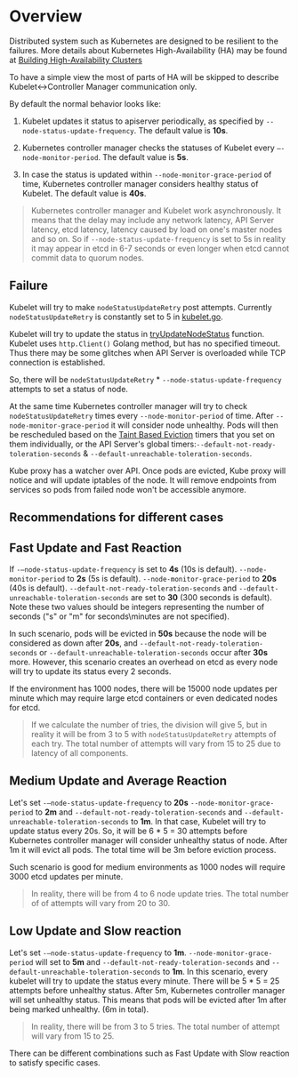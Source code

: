 # Overview

Distributed system such as Kubernetes are designed to be resilient to the
failures.  More details about Kubernetes High-Availability (HA) may be found at
[Building High-Availability Clusters](https://kubernetes.io/docs/admin/high-availability/)

To have a simple view the most of parts of HA will be skipped to describe
Kubelet<->Controller Manager communication only.

By default the normal behavior looks like:

1. Kubelet updates it status to apiserver periodically, as specified by
   `--node-status-update-frequency`. The default value is **10s**.

2. Kubernetes controller manager checks the statuses of Kubelet every
   `–-node-monitor-period`. The default value is **5s**.

3. In case the status is updated within `--node-monitor-grace-period` of time,
   Kubernetes controller manager considers healthy status of Kubelet. The
   default value is **40s**.

> Kubernetes controller manager and Kubelet work asynchronously. It means that
> the delay may include any network latency, API Server latency, etcd latency,
> latency caused by load on one's master nodes and so on. So if
> `--node-status-update-frequency` is set to 5s in reality it may appear in
> etcd in 6-7 seconds or even longer when etcd cannot commit data to quorum
> nodes.

## Failure

Kubelet will try to make `nodeStatusUpdateRetry` post attempts. Currently
`nodeStatusUpdateRetry` is constantly set to 5 in
[kubelet.go](https://github.com/kubernetes/kubernetes/blob/release-1.5/pkg/kubelet/kubelet.go#L102).

Kubelet will try to update the status in
[tryUpdateNodeStatus](https://github.com/kubernetes/kubernetes/blob/release-1.5/pkg/kubelet/kubelet_node_status.go#L312)
function. Kubelet uses `http.Client()` Golang method, but has no specified
timeout. Thus there may be some glitches when API Server is overloaded while
TCP connection is established.

So, there will be `nodeStatusUpdateRetry` * `--node-status-update-frequency`
attempts to set a status of node.

At the same time Kubernetes controller manager will try to check
`nodeStatusUpdateRetry` times every `--node-monitor-period` of time. After
`--node-monitor-grace-period` it will consider node unhealthy.  Pods will then be rescheduled based on the 
[Taint Based Eviction](https://kubernetes.io/docs/concepts/scheduling-eviction/taint-and-toleration/#taint-based-evictions)
timers that you set on them individually, or the API Server's global timers:`--default-not-ready-toleration-seconds` & 
``--default-unreachable-toleration-seconds``.

Kube proxy has a watcher over API. Once pods are evicted, Kube proxy will
notice and will update iptables of the node. It will remove endpoints from
services so pods from failed node won't be accessible anymore.

## Recommendations for different cases

## Fast Update and Fast Reaction

If `-–node-status-update-frequency` is set to **4s** (10s is default).
`--node-monitor-period` to **2s** (5s is default).
`--node-monitor-grace-period` to **20s** (40s is default).
`--default-not-ready-toleration-seconds` and ``--default-unreachable-toleration-seconds`` are set to **30** 
(300 seconds is default).  Note these two values should be integers representing the number of seconds ("s" or "m" for 
seconds\minutes are not specified).

In such scenario, pods will be evicted in **50s** because the node will be
considered as down after **20s**, and `--default-not-ready-toleration-seconds` or 
``--default-unreachable-toleration-seconds`` occur after **30s** more.  However, this scenario creates an overhead on 
etcd as every node will try to update its status every 2 seconds.

If the environment has 1000 nodes, there will be 15000 node updates per
minute which may require large etcd containers or even dedicated nodes for etcd.

> If we calculate the number of tries, the division will give 5, but in reality
> it will be from 3 to 5 with `nodeStatusUpdateRetry` attempts of each try. The
> total number of attempts will vary from 15 to 25 due to latency of all
> components.

## Medium Update and Average Reaction

Let's set `-–node-status-update-frequency` to **20s**
`--node-monitor-grace-period` to **2m** and `--default-not-ready-toleration-seconds` and 
``--default-unreachable-toleration-seconds`` to **1m**.
In that case, Kubelet will try to update status every 20s. So, it will be 6 * 5
= 30 attempts before Kubernetes controller manager will consider unhealthy
status of node. After 1m it will evict all pods. The total time will be 3m
before eviction process.

Such scenario is good for medium environments as 1000 nodes will require 3000
etcd updates per minute.

> In reality, there will be from 4 to 6 node update tries. The total number of
> of attempts will vary from 20 to 30.

## Low Update and Slow reaction

Let's set `-–node-status-update-frequency` to **1m**.
`--node-monitor-grace-period` will set to **5m** and `--default-not-ready-toleration-seconds` and 
``--default-unreachable-toleration-seconds`` to **1m**. In this scenario, every kubelet will try to update the status 
every minute. There will be 5 * 5 = 25 attempts before unhealthy status. After 5m,
Kubernetes controller manager will set unhealthy status. This means that pods
will be evicted after 1m after being marked unhealthy. (6m in total).

> In reality, there will be from 3 to 5 tries. The total number of attempt will
> vary from 15 to 25.

There can be different combinations such as Fast Update with Slow reaction to
satisfy specific cases.
